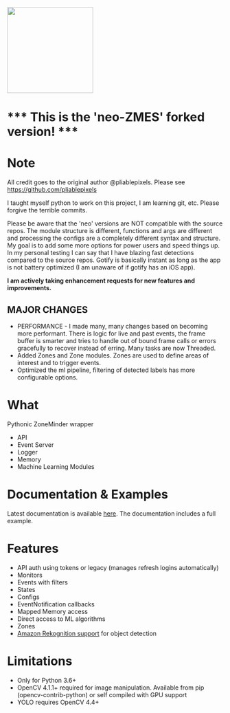 <img src="https://raw.githubusercontent.com/pliablepixels/pyzm/master/images/pyzm.png" width="200"/>

# *** This is the 'neo-ZMES' forked version! ***

# Note
All credit goes to the original author @pliablepixels. Please see https://github.com/pliablepixels

I taught myself python to work on this project, I am learning git, etc. Please forgive the terrible commits.

Please be aware that the 'neo' versions are NOT compatible with the source repos. The module structure is different,
functions and args are different and processing the configs are a completely different syntax and structure. My goal 
is to add some more options for power users and speed things up. In my personal testing I can say that I have blazing
fast detections compared to the source repos. Gotify is basically instant as long as the app is not battery optimized 
(I am unaware of if gotify has an iOS app).

**I am actively taking enhancement requests for new features and improvements.**

MAJOR CHANGES
---
- PERFORMANCE - I made many, many changes based on becoming more performant. There is logic for live and past events, the frame buffer is smarter and tries to handle out of bound frame calls or errors gracefully to recover instead of erring. Many tasks are now Threaded.
- Added Zones and Zone modules. Zones are used to define areas of interest and to trigger events.
- Optimized the ml pipeline, filtering of detected labels has more configurable options.

What
=====
Pythonic ZoneMinder wrapper
- API
- Event Server
- Logger
- Memory
- Machine Learning Modules

Documentation & Examples
=========================
Latest documentation is available <a href='https://pyzm.readthedocs.io/en/latest/'>here</a>. The documentation includes a full example.

Features
=========
- API auth using tokens or legacy (manages refresh logins automatically)
- Monitors
- Events with filters
- States
- Configs
- EventNotification callbacks
- Mapped Memory access
- Direct access to ML algorithms
- Zones
- [Amazon Rekognition support](https://medium.com/@michael-ludvig/aws-rekognition-support-for-zoneminder-object-detection-40b71f926a80) for object detection

Limitations
============
* Only for Python 3.6+
* OpenCV 4.1.1+ required for image manipulation. Available from pip (opencv-contrib-python) or self compiled with 
GPU support
* YOLO requires OpenCV 4.4+



